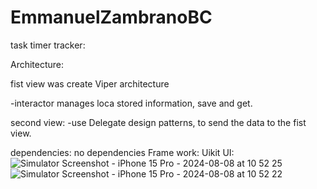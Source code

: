 # EmmanuelZambranoBC

task timer tracker: 

Architecture: 

fist view was create Viper architecture
   
   -interactor manages loca stored information, save and get.

second view:
    -use Delegate design patterns, to send the data to the fist view.

dependencies: no dependencies 
Frame work: Uikit 
UI: ![Simulator Screenshot - iPhone 15 Pro - 2024-08-08 at 10 52 25](https://github.com/user-attachments/assets/fc20dc4e-bbd9-4243-be7a-b1061699af14)
![Simulator Screenshot - iPhone 15 Pro - 2024-08-08 at 10 52 22](https://github.com/user-attachments/assets/03393dd9-5ddb-42ce-9c07-86e8f3e9c729)

